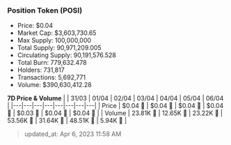 
  ### Position Token (POSI)
  - Price: $0.04
  - Market Cap: $3,603,730.65
  - Max Supply: 100,000,000
  - Total Supply: 90,971,209.005
  - Circulating Supply: 90,191,576.528
  - Total Burn: 779,632.478
  - Holders: 731,817
  - Transactions: 5,692,771
  - Volume: $390,630,412.28

  **7D Price & Volume**
  | | 31&#x2F;03 | 01&#x2F;04 | 02&#x2F;04 | 03&#x2F;04 | 04&#x2F;04 | 05&#x2F;04 | 06&#x2F;04 |
  |---|---|---|---|---|---|---|---|
  | Price | $0.04 🔻 | $0.04 🔻 | $0.04 🔻 | $0.04 🔻 | $0.03 🔻 | $0.04 🚀 | $0.04 🔻 |
  | Volume | 23.81K 🚀 | 12.65K 🔻 | 23.22K 🚀 | 53.56K 🚀 | 31.64K 🔻 | 48.51K 🚀 | 5.94K 🔻 |

  > updated_at: Apr 6, 2023 11:58 AM
